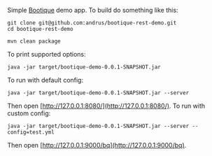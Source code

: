 Simple [Bootique](http://bootique.io) demo app. To build do something like this:

```
git clone git@github.com:andrus/bootique-rest-demo.git
cd bootique-rest-demo

mvn clean package
```
To print supported options:
```
java -jar target/bootique-demo-0.0.1-SNAPSHOT.jar 
```
To run with default config:
```
java -jar target/bootique-demo-0.0.1-SNAPSHOT.jar --server
```
Then open [http://127.0.0.1:8080/](http://127.0.0.1:8080/). To run with custom config:

```
java -jar target/bootique-demo-0.0.1-SNAPSHOT.jar --server --config=test.yml
```
Then open [http://127.0.0.1:9000/bq](http://127.0.0.1:9000/bq).
